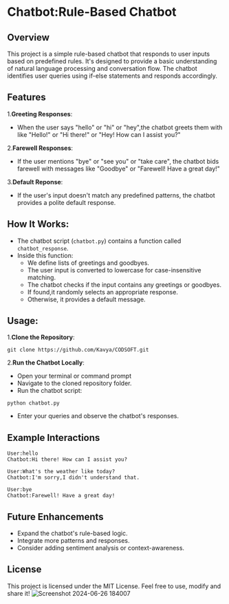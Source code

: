 # Chatbot:Rule-Based Chatbot
## Overview
This project is a simple rule-based chatbot that responds to user inputs based on predefined rules. It's designed to provide a basic understanding of natural language processing and conversation flow. The chatbot identifies user queries using if-else statements and responds accordingly.
## Features
1.**Greeting Responses**:
- When the user says "hello" or "hi" or "hey",the chatbot greets them with like "Hello!" or "Hi there!" or "Hey! How can I assist you?"

2.**Farewell Responses**:
- If the user mentions "bye" or "see you" or "take care", the chatbot bids farewell with messages like "Goodbye" or "Farewell! Have a great day!"

3.**Default Reponse**:
- If the user's input doesn't match any predefined patterns, the chatbot provides a polite default response.

## How It Works:
- The chatbot script (`chatbot.py`) contains a function called `chatbot_response`.
- Inside this function:
  - We define lists of greetings and goodbyes.
  - The user input is converted to lowercase for case-insensitive matching.
  - The chatbot checks if the input contains any greetings or goodbyes.
  - If found,it randomly selects an appropriate response.
  - Otherwise, it provides a default message.
## Usage:
1.**Clone the Repository**:
```
git clone https://github.com/Kavya/CODSOFT.git
```
2.**Run the Chatbot Locally**:
- Open your terminal or command prompt
- Navigate to the cloned repository folder.
- Run the chatbot script:
```
python chatbot.py
```
- Enter your queries and observe the chatbot's responses.
## Example Interactions
```
User:hello
Chatbot:Hi there! How can I assist you?

User:What's the weather like today?
Chatbot:I'm sorry,I didn't understand that.

User:bye
Chatbot:Farewell! Have a great day!
```
## Future Enhancements
- Expand the chatbot's rule-based logic.
- Integrate more patterns and responses.
- Consider adding sentiment analysis or context-awareness.
## License
This project is licensed under the MIT License. Feel free to use, modify and share it!
![Screenshot 2024-06-26 184007](https://github.com/Kavya14345/CODSOFT/assets/117656142/0f3d3167-5e29-4f55-b109-f6b966428d80)

